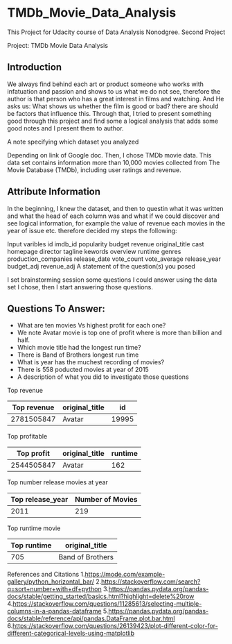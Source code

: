 # TMDb_Movie_Data_Analysis

This Project for Udacity course of Data Analysis Nonodgree. Second Project 

Project: TMDb Movie Data Analysis

## Introduction
We always find behind each art or product someone who works with infatuation and passion and shows to us what we do not see, therefore the author is that person who has a great interest in films and watching. And He asks us:
What shows us whether the film is good or bad? there are should be factors that influence this. Through that, I tried to present something good through this project and find some a logical analysis that adds some good notes and I present them to author.

A note specifying which dataset you analyzed

Depending on link of Google doc. Then, I chose TMDb movie data. This data set contains information more than 10,000 movies collected from The Movie Database (TMDb), including user ratings and revenue.

## Attribute Information
In the beginning, I knew the dataset, and then to questin what it was written and what the head of each column was and what if we could discover and see logical information, for example the value of revenue each movies in the year of issue etc. therefore decided my steps the following:

Input varibles
id
imdb_id
popularity
budget
revenue
original_title
cast
homepage
director
tagline
kewords
overview
runtime
genres
production_companies
release_date
vote_count
vote_average
release_year
budget_adj
revenue_adj
A statement of the question(s) you posed

I set brainstorming session some questions I could answer using the data set I chose, then I start answering those questions.

## Questions To Answer:
* What are ten movies Vs highest profit for each one?
* We note Avatar movie is top one of profit where is more than billion and half.
* Which movie title had the longest run time?
* There is Band of Brothers longest run time
* What is year has the muchest recording of movies?
* There is 558 poducted movies at year of 2015
* A description of what you did to investigate those questions


Top revenue 

| Top revenue	| original_title | id |
| ------ | ------ | ------ |
| 2781505847 | Avatar | 19995 |

Top profitable

| Top profit | original_title | runtime |
| ------ | ------ |------ |
| 2544505847 |Avatar | 162 |

Top number release movies at year

| Top release_year | Number of Movies |
| ------ | ------ |
|2011 |	219 |

Top runtime movie

|Top runtime | original_title |
| ------ | ------ |
|705 | Band of Brothers |

References and Citations
1.https://mode.com/example-gallery/python_horizontal_bar/
2.https://stackoverflow.com/search?q=sort+number+with+df+python
3.https://pandas.pydata.org/pandas-docs/stable/getting_started/basics.html?highlight=delete%20row
4.https://stackoverflow.com/questions/11285613/selecting-multiple-columns-in-a-pandas-dataframe
5.https://pandas.pydata.org/pandas-docs/stable/reference/api/pandas.DataFrame.plot.bar.html
6.https://stackoverflow.com/questions/26139423/plot-different-color-for-different-categorical-levels-using-matplotlib

